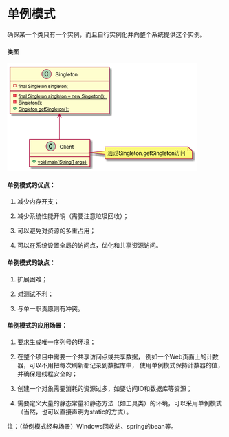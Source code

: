 # 单例模式

确保某一个类只有一个实例，而且自行实例化并向整个系统提供这个实例。

#### 类图

![单例模式类图](../../resources/Singleton.png)

#### 单例模式的优点：

1. 减少内存开支；

2. 减少系统性能开销（需要注意垃圾回收）；

3. 可以避免对资源的多重占用；

4. 可以在系统设置全局的访问点，优化和共享资源访问。

#### 单例模式的缺点：

1. 扩展困难；

2. 对测试不利；

3. 与单一职责原则有冲突。

#### 单例模式的应用场景：

1. 要求生成唯一序列号的环境；

2. 在整个项目中需要一个共享访问点或共享数据，
例如一个Web页面上的计数器，可以不用把每次刷新都记录到数据库中，
使用单例模式保持计数器的值，并确保是线程安全的；

3. 创建一个对象需要消耗的资源过多，如要访问IO和数据库等资源；

4. 需要定义大量的静态常量和静态方法（如工具类）的环境，可以采用单例模式（当然，也可以直接声明为static的方式）。

注：（单例模式经典场景）Windows回收站、spring的bean等。

